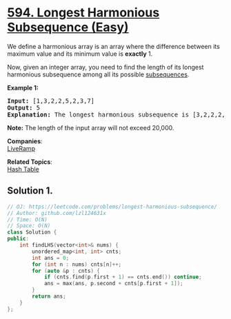 # [594. Longest Harmonious Subsequence (Easy)](https://leetcode.com/problems/longest-harmonious-subsequence/)

<p>We define a harmonious array is an array where the difference between its maximum value and its minimum value is <b>exactly</b> 1.</p>

<p>Now, given an integer array, you need to find the length of its longest harmonious subsequence among all its possible <a href="https://en.wikipedia.org/wiki/Subsequence">subsequences</a>.</p>

<p><b>Example 1:</b><br>
</p><pre><b>Input:</b> [1,3,2,2,5,2,3,7]
<b>Output:</b> 5
<b>Explanation:</b> The longest harmonious subsequence is [3,2,2,2,3].
</pre>
<p></p>

<p><b>Note:</b>
The length of the input array will not exceed 20,000.
</p>



**Companies**:  
[LiveRamp](https://leetcode.com/company/liveramp)

**Related Topics**:  
[Hash Table](https://leetcode.com/tag/hash-table/)

## Solution 1.

```cpp
// OJ: https://leetcode.com/problems/longest-harmonious-subsequence/
// Author: github.com/lzl124631x
// Time: O(N)
// Space: O(N)
class Solution {
public:
    int findLHS(vector<int>& nums) {
        unordered_map<int, int> cnts;
        int ans = 0;
        for (int n : nums) cnts[n]++;
        for (auto &p : cnts) {
            if (cnts.find(p.first + 1) == cnts.end()) continue;
            ans = max(ans, p.second + cnts[p.first + 1]);
        }
        return ans;
    }
};
```